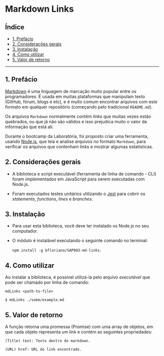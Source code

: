 # Markdown Links

## Índice

* [1. Prefácio](#1-prefácio)
* [2. Considerações gerais](#2-considerações-gerais)
* [3. Instalação](#3-instalação)
* [4. Como utilizar](#4-como-utilizar)
* [5. Valor de retorno](#5-valor-de-retorno)

***

## 1. Prefácio

[Markdown](https://pt.wikipedia.org/wiki/Markdown) é uma linguagem de marcação muito popular entre os programadores. 
É usada em muitas plataformas que manipulam texto (GitHub, fórum, blogs e etc), e é muito comum encontrar arquivos
com este formato em qualquer repositório (começando pelo tradicional `README.md`).

Os arquivos `Markdown` normalmente contém _links_ que muitas vezes estão quebrados, ou que já não são válidos e isso prejudica muito o valor da informação que está ali.

Durante o bootcamp da Laboratória, foi proposto criar uma ferramenta, usando [Node.js](https://nodejs.org/), que leia e analise arquivos no formato `Markdown`, para verificar os arquivos que contenham links e mostrar algumas estatísticas.

## 2. Considerações gerais

* A biblioteca e script executável (ferramenta de linha de comando - CLI) foram implementados em JavaScript para serem executadas com Node.js. 

* Foram executados testes unitários utilizando o [Jest](https://jestjs.io/) para cobrir os _statements_, _functions_, _lines_ e _branches_. 

## 3. Instalação

* Para usar esta biblioteca, você deve ter instalado os Node.js no seu computador.

* O módulo é instalável executando o seguinte comando no terminal:

  `npm install -g bfloriano/SAP003-md-links`. 

## 4. Como utilizar

Ao instalar a biblioteca, é possível utilizá-la pelo arquivo _executável_ que pode ser chamado por linha de comando:
  
  `mdLinks <path-to-file>`

  ```
  $ mdLinks ./some/example.md
  ```

  ## 5. Valor de retorno

A função retorna uma promessa (Promise) com uma array de objetos, em que cada objeto representa um link e contém as seguintes propriedades:

```
(Title) text: Texto dentro do markdown.

(URL) href: URL do link encontrado.
```